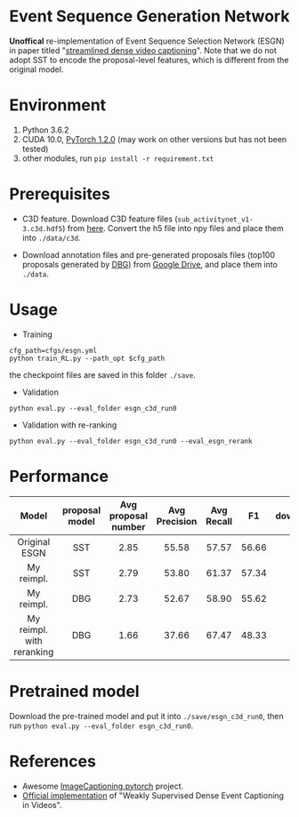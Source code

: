 # Event Sequence Generation Network
**Unoffical** re-implementation of Event Sequence Selection Network (ESGN) in paper titled "[streamlined dense video captioning](https://arxiv.org/abs/1904.03870v1)". Note that we do not adopt SST to encode the proposal-level features, which is different from the original model. 

# Environment
1. Python 3.6.2
2. CUDA 10.0, [PyTorch 1.2.0](https://pytorch.org/get-started/locally/) (may work on other versions but has not been tested)
3. other modules, run `pip install -r requirement.txt`

# Prerequisites
- C3D feature. Download C3D feature files (`sub_activitynet_v1-3.c3d.hdf5`) from [here](http://activity-net.org/challenges/2016/download.html#c3d). Convert the h5 file into npy files and place them into `./data/c3d`.

- Download annotation files and pre-generated proposals files (top100 proposals generated by [DBG](https://arxiv.org/pdf/1911.04127.pdf)) from [Google Drive](https://drive.google.com/drive/folders/1NSL7v7ax-9veJOcLxJpMzFyl5MTCUIUO?usp=sharing), and place them into `./data`. 

# Usage

- Training 
```
cfg_path=cfgs/esgn.yml
python train_RL.py --path_opt $cfg_path
```
the checkpoint files are saved in this folder `./save`.

- Validation
```
python eval.py --eval_folder esgn_c3d_run0 
```

- Validation with re-ranking
```
python eval.py --eval_folder esgn_c3d_run0 --eval_esgn_rerank
```

# Performance
| Model | proposal model | Avg proposal number |Avg Precision | Avg Recall | F1| download |
|:---:|:---:|:---:|:---:|:---:|:---:|:---:|
| Original ESGN | SST            | 2.85 | 55.58 | 57.57 | 56.66 | |
| My reimpl. |  SST              | 2.79 | 53.80 | 61.37 | 57.34 | |
| My reimpl. |  DBG              | 2.73 | 52.67 | 58.90 | 55.62 | [url](https://drive.google.com/drive/folders/10E0U2Mun0ymYXwDDMIstETu4SVmWdtmL?usp=sharing) |
|My reimpl. with reranking | DBG | 1.66 | 37.66 | 67.47 | 48.33 | |

# Pretrained model
Download the pre-trained model and put it into `./save/esgn_c3d_run0`, then run `python eval.py --eval_folder esgn_c3d_run0`.

# References
- Awesome [ImageCaptioning.pytorch](https://github.com/ruotianluo/ImageCaptioning.pytorch) project.
- [Official implementation](https://github.com/XgDuan/WSDEC) of "Weakly Supervised Dense Event Captioning in Videos".
